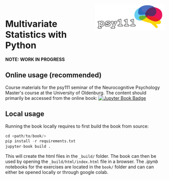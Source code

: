 <div style="padding-top:1em; padding-bottom: 0.5em;">
<img src="logo.png" width =220 align="right" />
</div>

# Multivariate Statistics with Python

**NOTE: WORK IN PROGRESS**

## Online usage (recommended)

Course materials for the psy111 seminar of the Neurocognitive Psychology Master's course at the University of Oldenburg. The content should primarily be accessed from the online book: [![Jupyter Book Badge](https://jupyterbook.org/badge.svg)](https://mibur1.github.io/psy111/)

## Local usage

Running the book locally requires to first build the book from source:

```python
cd <path/to/book/>
pip install -r requirements.txt
jupyter-book build .
```

This will create the html files in the `_build/` folder. The book can then be used by opening the `_build/html/index.html` file in a browser. The *.ipynb* notebooks for the exercises are located in the `book/` folder and can can either be opened locally or through google colab.
